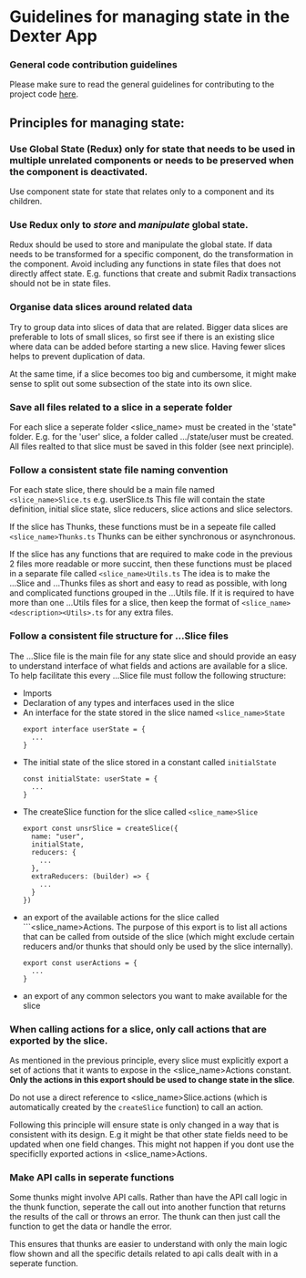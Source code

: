 # Guidelines for managing state in the Dexter App

### General code contribution guidelines

Please make sure to read the general guidelines for contributing to the project code [here](../../../CONTRIBUTING.md).

## Principles for managing state:

### Use Global State (Redux) only for state that needs to be used in multiple unrelated components or needs to be preserved when the component is deactivated.

Use component state for state that relates only to a component and its children.

### Use Redux only to _store_ and _manipulate_ global state.

Redux should be used to store and manipulate the global state. If data needs to be transformed for a specific component, do the transformation in the component. Avoid including any functions in state files that does not directly affect state. E.g. functions that create and submit Radix transactions should not be in state files.

### Organise data slices around related data

Try to group data into slices of data that are related. Bigger data slices are preferable to lots of small slices, so first see if there is an existing slice where data can be added before starting a new slice. Having fewer slices helps to prevent duplication of data.

At the same time, if a slice becomes too big and cumbersome, it might make sense to split out some subsection of the state into its own slice.

### Save all files related to a slice in a seperate folder

For each slice a seperate folder <slice_name> must be created in the 'state" folder. E.g. for the 'user' slice, a folder called .../state/user must be created. All files realted to that slice must be saved in this folder (see next principle).

### Follow a consistent state file naming convention

For each state slice, there should be a main file named `<slice_name>Slice.ts` e.g. userSlice.ts This file will contain the state definition, initial slice state, slice reducers, slice actions and slice selectors.

If the slice has Thunks, these functions must be in a sepeate file called `<slice_name>Thunks.ts` Thunks can be either synchronous or asynchronous.

If the slice has any functions that are required to make code in the previous 2 files more readable or more succint, then these functions must be placed in a separate file called `<slice_name>Utils.ts` The idea is to make the ...Slice and ...Thunks files as short and easy to read as possible, with long and complicated functions grouped in the ...Utils file. If it is required to have more than one ...Utils files for a slice, then keep the format of `<slice_name><description><Utils>.ts` for any extra files.

### Follow a consistent file structure for ...Slice files

The ...Slice file is the main file for any state slice and should provide an easy to understand interface of what fields and actions are available for a slice. To help facilitate this every ...Slice file must follow the following structure:

- Imports
- Declaration of any types and interfaces used in the slice
- An interface for the state stored in the slice named `<slice_name>State`
  ```
  export interface userState = {
    ...
  }
  ```
- The initial state of the slice stored in a constant called `initialState`
  ```
  const initialState: userState = {
    ...
  }
  ```
- The createSlice function for the slice called `<slice_name>Slice`
  ```
  export const unsrSlice = createSlice({
    name: "user",
    initialState,
    reducers: {
      ...
    },
    extraReducers: (builder) => {
      ...
    }
  })
  ```
- an export of the available actions for the slice called ```<slice_name>Actions. The purpose of this export is to list all actions that can be called from outside of the slice (which might exclude certain reducers and/or thunks that should only be used by the slice internally).
  ```
  export const userActions = {
    ...
  }
  ```
- an export of any common selectors you want to make available for the slice

### When calling actions for a slice, only call actions that are exported by the slice.

As mentioned in the previous principle, every slice must explicitly export a set of actions that it wants to expose in the <slice_name>Actions constant. **Only the actions in this export should be used to change state in the slice**.

Do not use a direct reference to <slice_name>Slice.actions (which is automatically created by the `createSlice` function) to call an action.

Following this principle will ensure state is only changed in a way that is consistent with its design. E.g it might be that other state fields need to be updated when one field changes. This might not happen if you dont use the specificlly exported actions in <slice_name>Actions.

### Make API calls in seperate functions

Some thunks might involve API calls. Rather than have the API call logic in the thunk function, seperate the call out into another function that returns the results of the call or throws an error. The thunk can then just call the function to get the data or handle the error.

This ensures that thunks are easier to understand with only the main logic flow shown and all the specific details related to api calls dealt with in a seperate function.
